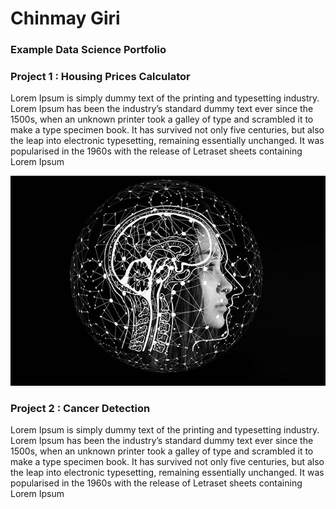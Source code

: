 # Chinmay Giri
### Example Data Science Portfolio
### Project 1 : Housing Prices Calculator
Lorem Ipsum is simply dummy text of the printing and typesetting industry.
Lorem Ipsum has been the industry’s standard dummy text ever since the 1500s, when an unknown printer
took a galley of type and scrambled it to make a type specimen book. It has survived not only
five centuries, but also the leap into electronic typesetting, remaining essentially unchanged.
It was popularised in the 1960s with the release of Letraset sheets containing Lorem Ipsum

![](/images/artificial-intelligence-g34c914170_640.jpg)

### Project 2 : Cancer Detection
Lorem Ipsum is simply dummy text of the printing and typesetting industry.
Lorem Ipsum has been the industry’s standard dummy text ever since the 1500s, when an unknown printer
took a galley of type and scrambled it to make a type specimen book. It has survived not only
five centuries, but also the leap into electronic typesetting, remaining essentially unchanged.
It was popularised in the 1960s with the release of Letraset sheets containing Lorem Ipsum
